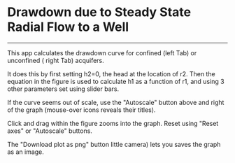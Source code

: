 # Drawdown due to Steady State Radial Flow to a Well
---

This app calculates the drawdown curve for confined (left Tab) or unconfined (
right Tab) acquifers.

It does this by first setting h2=0, the head at the location of r2. Then the
equation in the figure is used to calculate h1 as a function of r1, and using
3 other parameters set using slider bars.

If the curve seems out of scale, use the "Autoscale" button above and right of
the graph (mouse-over icons reveals their titles).

Click and drag within the figure zooms into the graph. Reset using "Reset axes"
or "Autoscale" buttons.

The "Download plot as png" button little camera) lets you saves the graph as an
image.
